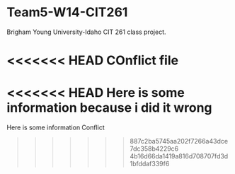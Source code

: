 Team5-W14-CIT261
================

Brigham Young University-Idaho CIT 261 class project.

<<<<<<< HEAD
COnflict file
=======
<<<<<<< HEAD
Here is some information because i did it wrong
=======
Here is some information Conflict
>>>>>>> 887c2ba5745aa202f7266a43dce7dc358b4229c6
>>>>>>> 4b16d66da1419a816d708707fd3d1bfddaf339f6
